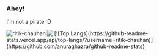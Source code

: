 ### Ahoy!
I'm not a pirate :D
<p><img align="left" src="https://github-readme-stats.vercel.app/api?username=ritik-chauhan&show_icons=true&theme=radical&count_private=true&show_owner=true" alt="ritik-chauhan" /></p>
<p><img align="left" src="https://github-readme-stats.vercel.app/api/top-langs/?username=ritik-chauhan alt="ritik-chauhan"/></p>
[![Top Langs](https://github-readme-stats.vercel.app/api/top-langs/?username=ritik-chauhan)](https://github.com/anuraghazra/github-readme-stats)



